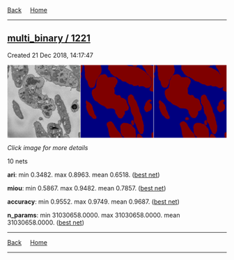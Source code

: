 
[Back](..)&nbsp;&nbsp;&nbsp;&nbsp;&nbsp;[Home](https://leapmanlab.github.io/snapshots)

---

<div class="summary"><a href="1221"><h2>multi_binary / 1221</h2></a><p>Created 21 Dec 2018, 14:17:47
</p><a href="1221"><img src="1221/0/1/media/summary.png" align="center"></a><p><i>Click image for more details</i>
</p></div>

10 nets

**ari**: min 0.3482. max 0.8963. mean 0.6518.  ([best net](1221/0/1))

**miou**: min 0.5867. max 0.9482. mean 0.7857.  ([best net](1221/0/1))

**accuracy**: min 0.9552. max 0.9749. mean 0.9687.  ([best net](1221/2/2))

**n_params**: min 31030658.0000. max 31030658.0000. mean 31030658.0000.  ([best net](1221/0/0))

---

[Back](..)&nbsp;&nbsp;&nbsp;&nbsp;&nbsp;[Home](https://leapmanlab.github.io/snapshots)

---